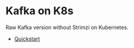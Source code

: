 # Kafka on K8s 

Raw Kafka version without Strimzi on Kubernetes.

- [Quickstart](./confluent-local/README.md)
